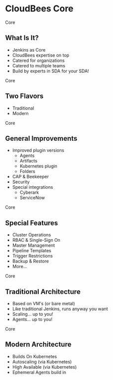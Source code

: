 <!-- .slide: class="center" -->
# CloudBees Core


<!-- .slide: class="dark center" -->
<div class="label">Core</div>

## What Is It?

* Jenkins as Core
* CloudBees expertise on top
* Catered for organizations
* Catered to multiple teams
* Build by experts in SDA for your SDA!


<!-- .slide: class="dark center" -->
<div class="label">Core</div>

## Two Flavors

* Traditional
* Modern


<!-- .slide: class="dark center" -->
<div class="label">Core</div>

## General Improvements

* Improved plugin versions
    * Agents
    * Artifacts
    * Kubernetes plugin
    * Folders
* CAP & Beekeeper
* Security
* Special integrations
    * Cyberark
    * ServiceNow


<!-- .slide: class="dark center" -->
<div class="label">Core</div>

## Special Features

* Cluster Operations
* RBAC & Single-Sign On
* Master Management
* Pipeline Templates
* Trigger Restrictions
* Backup & Restore
* More...


<!-- .slide: class="dark center" -->
<div class="label">Core</div>

## Traditional Architecture

* Based on VM's (or bare metal)
* Like traditional Jenkins, runs anyway you want
* Scaling... up to you!
* Agents... up to you!


<!-- .slide: class="center light" -->
<!-- .slide: data-background="../img/core/cloudbees-core-traditional-arch.png" data-background-size="contain" data-background-color="#FFF" -->


<!-- .slide: class="dark center" -->
<div class="label">Core</div>

## Modern Architecture

* Builds On Kubernetes
* Autoscaling (via Kubernetes)
* High Available (via Kubernetes)
* Ephemeral Agents build in


<!-- .slide: class="center light" -->
<!-- .slide: data-background="../img/core/k8s-cje-architecture.svg" data-background-size="contain" data-background-color="#FFF" -->


<!-- .slide: class="center light" -->
<!-- .slide: data-background="../img/core/k8s-agent-provisioning.svg" data-background-size="contain" data-background-color="#FFF" -->
